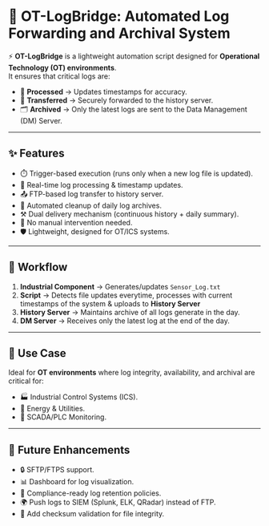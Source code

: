 # 🔐 OT-LogBridge: Automated Log Forwarding and Archival System  

⚡ **OT-LogBridge** is a lightweight automation script designed for **Operational Technology (OT) environments**.  
It ensures that critical logs are:  
- 📝 **Processed** → Updates timestamps for accuracy.  
- 📡 **Transferred** → Securely forwarded to the history server.  
- 🗂️ **Archived** → Only the latest logs are sent to the Data Management (DM) Server.  

---

## ✨ Features
- ⏱️ Trigger-based execution (runs only when a new log file is updated). 
- 🔄 Real-time log processing & timestamp updates.  
- 📤 FTP-based log transfer to history server.  
- 🧹 Automated cleanup of daily log archives.
- ⚒️ Dual delivery mechanism (continuous history + daily summary).
- 🔧 No manual intervention needed.  
- 🛡️ Lightweight, designed for OT/ICS systems.  

---

## 📂 Workflow
1. **Industrial Component** → Generates/updates `Sensor_Log.txt`  
2. **Script** → Detects file updates everytime, processes with current timestamps of the system & uploads to **History Server**  
3. **History Server** → Maintains archive of all logs generate in the day.
4. **DM Server** → Receives only the latest log at the end of the day.   

---

## 🎯 Use Case
Ideal for **OT environments** where log integrity, availability, and archival are critical for:  
- 🏭 Industrial Control Systems (ICS).  
- 🔌 Energy & Utilities.  
- 🚦 SCADA/PLC Monitoring.  

---

## 🚀 Future Enhancements
- 🔒 SFTP/FTPS support.  
- 📊 Dashboard for log visualization.  
- 🧾 Compliance-ready log retention policies.
- 🌍 Push logs to SIEM (Splunk, ELK, QRadar) instead of FTP.
- 🔎 Add checksum validation for file integrity.  
